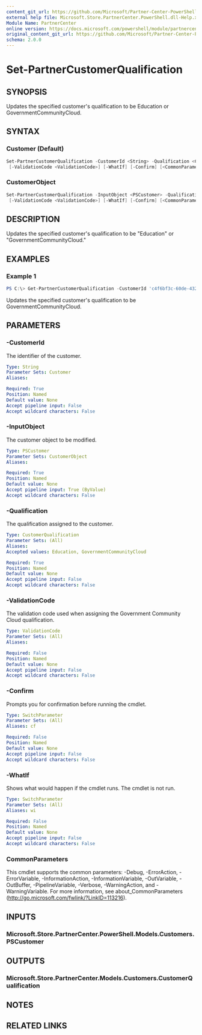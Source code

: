 ```yaml
---
content_git_url: https://github.com/Microsoft/Partner-Center-PowerShell/blob/master/docs/help/Set-PartnerCustomerQualification.md
external help file: Microsoft.Store.PartnerCenter.PowerShell.dll-Help.xml
Module Name: PartnerCenter
online version: https://docs.microsoft.com/powershell/module/partnercenter/Set-PartnerCustomerQualification
original_content_git_url: https://github.com/Microsoft/Partner-Center-PowerShell/blob/master/docs/help/Set-PartnerCustomerQualification.md
schema: 2.0.0
---
```


# Set-PartnerCustomerQualification

## SYNOPSIS
Updates the specified customer's qualification to be Education or GovernmentCommunityCloud.

## SYNTAX

### Customer (Default)
```powershell
Set-PartnerCustomerQualification -CustomerId <String> -Qualification <CustomerQualification>
 [-ValidationCode <ValidationCode>] [-WhatIf] [-Confirm] [<CommonParameters>]
```

### CustomerObject
```powershell
Set-PartnerCustomerQualification -InputObject <PSCustomer> -Qualification <CustomerQualification>
 [-ValidationCode <ValidationCode>] [-WhatIf] [-Confirm] [<CommonParameters>]
```

## DESCRIPTION
Updates the specified customer's qualification to be "Education" or "GovernmentCommunityCloud."

## EXAMPLES

### Example 1
```powershell
PS C:\> Get-PartnerCustomerQualification -CustomerId 'c4f6bf3c-60de-432e-a3ec-20bcc5b26ec2' -Qualification GovernmentCommunityCloud
```

Updates the specified customer's qualification to be GovernmentCommunityCloud.

## PARAMETERS

### -CustomerId
The identifier of the customer.

```yaml
Type: String
Parameter Sets: Customer
Aliases:

Required: True
Position: Named
Default value: None
Accept pipeline input: False
Accept wildcard characters: False
```

### -InputObject
The customer object to be modified.

```yaml
Type: PSCustomer
Parameter Sets: CustomerObject
Aliases:

Required: True
Position: Named
Default value: None
Accept pipeline input: True (ByValue)
Accept wildcard characters: False
```

### -Qualification
The qualification assigned to the customer.

```yaml
Type: CustomerQualification
Parameter Sets: (All)
Aliases:
Accepted values: Education, GovernmentCommunityCloud

Required: True
Position: Named
Default value: None
Accept pipeline input: False
Accept wildcard characters: False
```

### -ValidationCode
The validation code used when assigning the Government Community Cloud qualification.

```yaml
Type: ValidationCode
Parameter Sets: (All)
Aliases:

Required: False
Position: Named
Default value: None
Accept pipeline input: False
Accept wildcard characters: False
```

### -Confirm
Prompts you for confirmation before running the cmdlet.

```yaml
Type: SwitchParameter
Parameter Sets: (All)
Aliases: cf

Required: False
Position: Named
Default value: None
Accept pipeline input: False
Accept wildcard characters: False
```

### -WhatIf
Shows what would happen if the cmdlet runs.
The cmdlet is not run.

```yaml
Type: SwitchParameter
Parameter Sets: (All)
Aliases: wi

Required: False
Position: Named
Default value: None
Accept pipeline input: False
Accept wildcard characters: False
```

### CommonParameters
This cmdlet supports the common parameters: -Debug, -ErrorAction, -ErrorVariable, -InformationAction, -InformationVariable, -OutVariable, -OutBuffer, -PipelineVariable, -Verbose, -WarningAction, and -WarningVariable. For more information, see about_CommonParameters (http://go.microsoft.com/fwlink/?LinkID=113216).

## INPUTS

### Microsoft.Store.PartnerCenter.PowerShell.Models.Customers.PSCustomer

## OUTPUTS

### Microsoft.Store.PartnerCenter.Models.Customers.CustomerQualification

## NOTES

## RELATED LINKS
